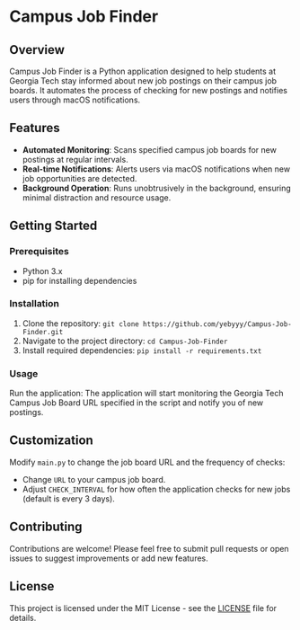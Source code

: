 # Campus Job Finder

## Overview
Campus Job Finder is a Python application designed to help students at Georgia Tech stay informed about new job postings on their campus job boards. It automates the process of checking for new postings and notifies users through macOS notifications.

## Features
- **Automated Monitoring**: Scans specified campus job boards for new postings at regular intervals.
- **Real-time Notifications**: Alerts users via macOS notifications when new job opportunities are detected.
- **Background Operation**: Runs unobtrusively in the background, ensuring minimal distraction and resource usage.

## Getting Started

### Prerequisites
- Python 3.x
- pip for installing dependencies

### Installation
1. Clone the repository:
`git clone https://github.com/yebyyy/Campus-Job-Finder.git`
2. Navigate to the project directory:
`cd Campus-Job-Finder`
3. Install required dependencies:
`pip install -r requirements.txt`

### Usage
Run the application:
The application will start monitoring the Georgia Tech Campus Job Board URL specified in the script and notify you of new postings.

## Customization
Modify `main.py` to change the job board URL and the frequency of checks:
- Change `URL` to your campus job board.
- Adjust `CHECK_INTERVAL` for how often the application checks for new jobs (default is every 3 days).

## Contributing
Contributions are welcome! Please feel free to submit pull requests or open issues to suggest improvements or add new features.

## License
This project is licensed under the MIT License - see the [LICENSE](LICENSE) file for details.
